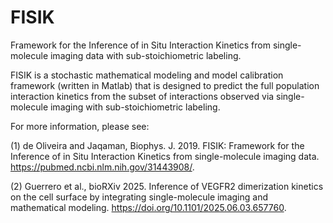 # FISIK
Framework for the Inference of in Situ Interaction Kinetics from single-molecule imaging data with sub-stoichiometric labeling.

FISIK is a stochastic mathematical modeling and model calibration framework (written in Matlab) that is designed to predict the full population interaction kinetics from the subset of interactions observed via single-molecule imaging with sub-stoichiometric labeling.

For more information, please see: 

(1) de Oliveira and Jaqaman, Biophys. J. 2019. FISIK: Framework for the Inference of in Situ Interaction Kinetics from single-molecule imaging data. https://pubmed.ncbi.nlm.nih.gov/31443908/. 

(2) Guerrero et al., bioRXiv 2025. Inference of VEGFR2 dimerization kinetics on the cell surface by integrating single-molecule imaging and mathematical modeling. https://doi.org/10.1101/2025.06.03.657760.

